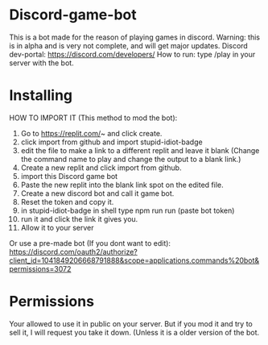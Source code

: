 # Discord-game-bot
This is a bot made for the reason of playing games in discord. 
Warning: this is in alpha and is very not complete, and will get major updates.
Discord dev-portal: https://discord.com/developers/
How to run:
type /play in your server with the bot.

# Installing


HOW TO IMPORT IT (This method to mod the bot):
1. Go to https://replit.com/~ and click create.
2. click import from github and import stupid-idiot-badge
3. edit the file to make a link to a different replit and leave it blank (Change the command name to play and change the output to a blank link.)
4. Create a new replit and click import from github.
5. import this Discord game bot
6. Paste the new replit into the blank link spot on the edited file.
7. Create a new discord bot and call it game bot.
8. Reset the token and copy it.
9. in stupid-idiot-badge in shell type npm run run (paste bot token)
10. run it and click the link it gives you.
11. Allow it to your server

Or use a pre-made bot (If you dont want to edit): https://discord.com/oauth2/authorize?client_id=1041849206668791888&scope=applications.commands%20bot&permissions=3072
# Permissions

Your allowed to use it in public on your server. But
if you mod it and try to sell it, I will request you
take it down. (Unless it is a older version of the bot.
